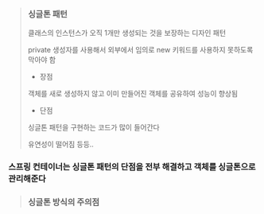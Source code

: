 > ### 싱글톤 패턴
>
> 클래스의 인스턴스가 오직 1개만 생성되는 것을 보장하는 디자인 패턴
>
> private 생성자를 사용해서 외부에서 임의로 new 키워드를 사용하지 못하도록 막아야 함
>
> - 장점
>
> 객체를 새로 생성하지 않고 이미 만들어진 객체를 공유하여 성능이 향상됨
>
> - 단점
>
> 싱글톤 패턴을 구현하는 코드가 많이 들어간다
>
> 유연성이 떨어짐 등등..

### 스프링 컨테이너는 싱글톤 패턴의 단점을 전부 해결하고 객체를 싱글톤으로 관리해준다

> ### 싱글톤 방식의 주의점
>
> 
